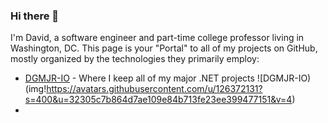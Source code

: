 ### Hi there 👋

I'm David, a software engineer and part-time college professor living in Washington, DC.  This page is your "Portal" to all of my projects on GitHub, mostly organized by the technologies they primarily employ:

- [DGMJR-IO](https://github.com/dgmjr-io) - Where I keep all of my major .NET projects ![DGMJR-IO)(img!https://avatars.githubusercontent.com/u/126372131?s=400&u=32305c7b864d7ae109e84b713fe23ee399477151&v=4)
- 

<!--
**dgmjr/dgmjr** is a ✨ _special_ ✨ repository because its `README.md` (this file) appears on your GitHub profile.

Here are some ideas to get you started:

- 🔭 I’m currently working on ...
- 🌱 I’m currently learning ...
- 👯 I’m looking to collaborate on ...
- 🤔 I’m looking for help with ...
- 💬 Ask me about ...
- 📫 How to reach me: ...
- 😄 Pronouns: ...
- ⚡ Fun fact: ...
-->
